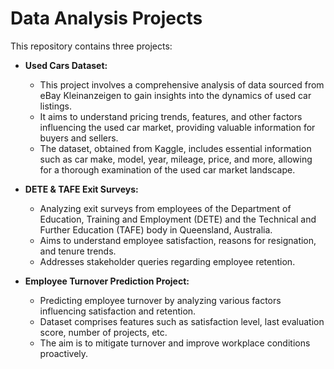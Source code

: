 # Data Analysis Projects

This repository contains three projects:

- **Used Cars Dataset:**
  - This project involves a comprehensive analysis of data sourced from eBay Kleinanzeigen to gain insights into the dynamics of used car listings.
  - It aims to understand pricing trends, features, and other factors influencing the used car market, providing valuable information for buyers and sellers.
  - The dataset, obtained from Kaggle, includes essential information such as car make, model, year, mileage, price, and more, allowing for a thorough examination of the used car market landscape.
- **DETE & TAFE Exit Surveys:**
  - Analyzing exit surveys from employees of the Department of Education, Training and Employment (DETE) and the Technical and Further Education (TAFE) body in Queensland, Australia.
  - Aims to understand employee satisfaction, reasons for resignation, and tenure trends.
  - Addresses stakeholder queries regarding employee retention.

- **Employee Turnover Prediction Project:**
  - Predicting employee turnover by analyzing various factors influencing satisfaction and retention.
  - Dataset comprises features such as satisfaction level, last evaluation score, number of projects, etc.
  - The aim is to mitigate turnover and improve workplace conditions proactively.
